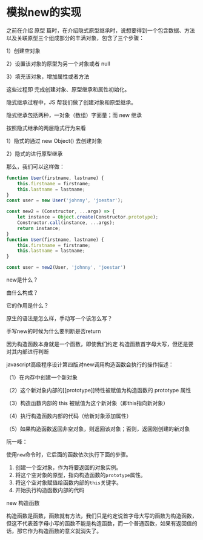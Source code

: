 # 模拟new的实现

之前在介绍 原型 篇时，在介绍隐式原型继承时，说想要得到一个包含数据、方法以及关联原型三个组成部分的丰满对象，包含了三个步骤：

1）创建空对象

2）设置该对象的原型为另一个对象或者 null

3）填充该对象，增加属性或者方法

这些过程即 完成创建对象、原型继承和属性初始化。

隐式继承过程中，JS 帮我们做了创建对象和原型继承。

隐式继承包括两种，一对象（数组）字面量；而 new 继承

按照隐式继承的两层隐式行为来看

1）隐式的通过 new Object() 去创建对象

2）隐式的进行原型继承

那么，我们可以这样做：

```javascript
function User(firstname, lastname) {
    this.firstname = firstname;
	this.lastname = lastname;
}
const user = new User('johnny', 'joestar');
```



```javascript
const new2 = (Constructor, ...args) => {
    let instance = Object.create(Constructor.prototype);
    Constructor.call(instance, ...args);
    return instance;
}
function User(firstname, lastname) {
    this.firstname = firstname;
	this.lastname = lastname;
}

const user = new2(User, 'johnny', 'joestar')
```







new是什么？

由什么构成？

它的作用是什么？

原生的语法是怎么样，手动写一个该怎么写？





手写new的时候为什么要判断是否return

因为构造函数本身就是一个函数，即使我们约定 构造函数首字母大写，但还是要对其内部进行判断











javascript高级程序设计第四版对new调用构造函数会执行的操作描述：

（1）在内存中创建一个新对象

（2）这个新对象内部的[[prototype]]特性被赋值为构造函数的 prototype 属性

（3）构造函数内部的 this 被赋值为这个新对象（即this指向新对象）

（4）执行构造函数内部的代码（给新对象添加属性）

（5）如果构造函数返回非空对象，则返回该对象；否则，返回刚创建的新对象



阮一峰：

使用`new`命令时，它后面的函数依次执行下面的步骤。

1. 创建一个空对象，作为将要返回的对象实例。
2. 将这个空对象的原型，指向构造函数的`prototype`属性。
3. 将这个空对象赋值给函数内部的`this`关键字。
4. 开始执行构造函数内部的代码



new 构造函数

构造函数是函数，函数就有方法，我们只是约定说首字母大写的函数为构造函数，但这不代表首字母小写的函数不能是构造函数，而一个普通函数，如果有返回值的话，那它作为构造函数的意义就消失了。